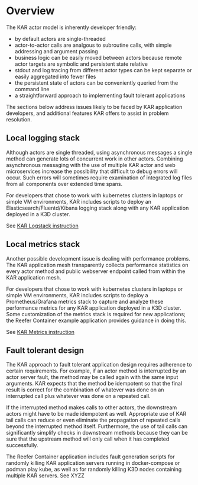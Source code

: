 <!--
# Copyright IBM Corporation 2020,2022
#
# Licensed under the Apache License, Version 2.0 (the "License");
# you may not use this file except in compliance with the License.
# You may obtain a copy of the License at
#
#     http://www.apache.org/licenses/LICENSE-2.0
#
# Unless required by applicable law or agreed to in writing, software
# distributed under the License is distributed on an "AS IS" BASIS,
# WITHOUT WARRANTIES OR CONDITIONS OF ANY KIND, either express or implied.
# See the License for the specific language governing permissions and
# limitations under the License.
-->

# Overview

The KAR actor model is inherently developer friendly:
   + by default actors are single-threaded
   + actor-to-actor calls are analgous to subroutine calls, with simple addressing and argument passing
   + business logic can be easily moved between actors because remote actor targets are symbolic and persistent state relative
   + stdout and log tracing from different actor types can be kept separate or easily aggregated into fewer files
   + the persistent state of actors can be conveniently queried from the command line
   + a straightforward approach to implementing fault tolerant applications


The sections below address issues likely to be faced by KAR application developers,
and additional features KAR offers to assist in problem resolution.

## Local logging stack

Although actors are single threaded, using asynchronous messages a single method can 
generate lots of concurrent work in other actors.
Combining asynchronous messaging with the use of multiple KAR actor and web microservices 
increase the possibility that difficult to debug errors will occur.
Such errors will sometimes require examination of 
integrated log files from all components over extended time spans.

For developers that chose to work with kubernetes clusters in laptops or simple VM environments,
KAR includes scripts to deploy an Elasticsearch/Fluentd/Kibana logging stack along with 
any KAR application deployed in a K3D cluster.

See [KAR Logstack instruction](docs/kar-logstack.md)

## Local metrics stack

Another possible development issue is dealing with performance problems. 
The KAR application mesh transparently collects performance statistics on every actor method 
and public webserver endpoint called from within the KAR application mesh.

For developers that chose to work with kubernetes clusters in laptops or simple VM environments,
KAR includes scripts to deploy a Prometheus/Grafana metrics stack to capture and
analyze these performance metrics for any KAR application deployed in a K3D cluster.
Some customization of the metrics stack is required for new applications;
the Reefer Container example application provides guidance in doing this.

See [KAR Metrics instruction](docs/kar-metrics.md)

## Fault tolerant design

The KAR approach to fault tolerant application design requires adherence to certain requirements.
For example, if an actor method is interrupted by an actor server fault, the method may be called
again with the same input arguments. 
KAR expects that the method be idempotent so that the final result is correct for the combination of whatever
was done on an interrupted call plus whatever was done on a repeated call.

If the interrupted method makes calls to other actors, the downstream actors might have to be made idempotent
as well.
Appropriate use of KAR tail calls can reduce or even eliminate the propagation of repeated calls beyond
the interrupted method itself.
Furthermore, the use of tail calls can significantly simplify checks in downstream methods because
they can be sure that the upstream method will only call when it has completed successfully.

The Reefer Container application includes fault generation scripts for randomly killing KAR application 
servers running in docker-compose or podman play kube, as well as for randomly killing K3D nodes containing
multiple KAR servers. See XYZZ









